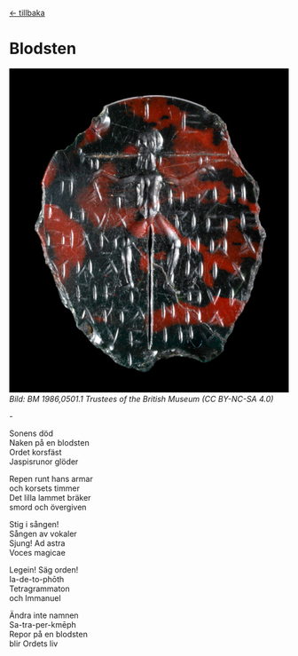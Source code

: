 [← tillbaka](README.md)  

# Blodsten

![blodsten](blodsten.jpg)  
_Bild: BM 1986,0501.1 Trustees of the British Museum (CC BY-NC-SA 4.0)_

\-

Sonens död  
Naken på en blodsten  
Ordet korsfäst  
Jaspisrunor glöder

Repen runt hans armar  
och korsets timmer  
Det lilla lammet bräker  
smord och övergiven  

Stig i sången!  
Sången av vokaler  
Sjung! Ad astra  
Voces magicae  

Legein! Säg orden!  
Ia-de-to-phōth  
Tetragrammaton  
och Immanuel

Ändra inte namnen  
Sa-tra-per-kmēph  
Repor på en blodsten  
blir Ordets liv